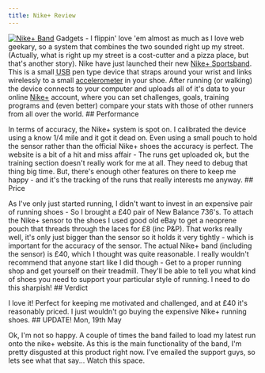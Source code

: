 ```yaml
---
title: Nike+ Review
---
```

[![Nike+ Band](http://farm4.static.flickr.com/3244/2489341704_086ab5e9d7.jpg)](http://www.flickr.com/photos/roobottom/2489341704/ "Nike+ Band by roobottom, on Flickr") Gadgets - I flippin' love 'em almost as much as I love web geekary, so a system that combines the two sounded right up my street. (Actually, what is right up my street is a cost-cutter and a pizza place, but that's another story). Nike have just launched their new [Nike+ Sportsband](http://store.nike.com/emeastore/#,en,GB,url;stage,frontpage---187266//187267///|1 "buy the Nike+ sportsband from the UK Nike Store."). This is a small <abbr title="Universal Serial Bus">USB</abbr> pen type device that straps around your wrist and links wirelessly to a small [accelerometer](http://en.wikipedia.org/wiki/Accelerometer) in your shoe. After running (or walking) the device connects to your computer and uploads all of it's data to your online [Nike+](http://nikeplus.com) account, where you can set challenges, goals, training programs and (even better) compare your stats with those of other runners from all over the world. ## Performance

 In terms of accuracy, the Nike+ system is spot on. I calibrated the device using a know 1/4 mile and it got it dead on. Even using a small pouch to hold the sensor rather than the official Nike+ shoes the accuracy is perfect. The website is a bit of a hit and miss affair - The runs get uploaded ok, but the training section doesn't really work for me at all. They need to debug that thing big time. But, there's enough other features on there to keep me happy - and it's the tracking of the runs that really interests me anyway. ## Price

 As I've only just started running, I didn't want to invest in an expensive pair of running shoes - So I brought a £40 pair of New Balance 736's. To attach the Nike+ sensor to the shoes I used good old eBay to get a neoprene pouch that threads through the laces for £8 (inc P&P). That works really well, it's only just bigger than the sensor so it holds it very tightly - which is important for the accuracy of the sensor. The actual Nike+ band (including the sensor) is £40, which I thought was quite reasonable. I really wouldn't recommend that anyone start like I did though - Get to a proper running shop and get yourself on their treadmill. They'll be able to tell you what kind of shoes you need to support your particular style of running. I need to do this sharpish! ## Verdict

 I love it! Perfect for keeping me motivated and challenged, and at £40 it's reasonably priced. I just wouldn't go buying the expensive Nike+ running shoes. ## UPDATE! Mon, 19th May

 Ok, I'm not so happy. A couple of times the band failed to load my latest run onto the nike+ website. As this is the main functionality of the band, I'm pretty disgusted at this product right now. I've emailed the support guys, so lets see what that say... Watch this space.